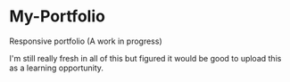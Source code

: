 # My-Portfolio
Responsive portfolio (A work in progress)

I'm still really fresh in all of this but figured it would be good to upload this as a learning opportunity.

